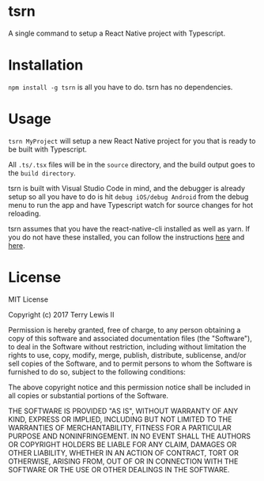 # tsrn
A single command to setup a React Native project with Typescript.


# Installation
`npm install -g tsrn` is all you have to do. tsrn has no dependencies.

# Usage
`tsrn MyProject` will setup a new React Native project for you that is ready to be built with Typescript.

All `.ts/.tsx` files will be in the `source` directory, and the build output goes to the `build directory`.

tsrn is built with Visual Studio Code in mind, and the debugger is already setup so all you have to do is hit `debug iOS/debug Android` from the debug menu to run the app and have Typescript watch for source changes for hot reloading.

tsrn assumes that you have the react-native-cli installed as well as yarn. If you do not have these installed, you can follow the instructions [here](https://facebook.github.io/react-native/docs/getting-started.html) and [here](https://yarnpkg.com/en/docs/install).

# License

MIT License

Copyright (c) 2017 Terry Lewis II

Permission is hereby granted, free of charge, to any person obtaining a copy
of this software and associated documentation files (the "Software"), to deal
in the Software without restriction, including without limitation the rights
to use, copy, modify, merge, publish, distribute, sublicense, and/or sell
copies of the Software, and to permit persons to whom the Software is
furnished to do so, subject to the following conditions:

The above copyright notice and this permission notice shall be included in all
copies or substantial portions of the Software.

THE SOFTWARE IS PROVIDED "AS IS", WITHOUT WARRANTY OF ANY KIND, EXPRESS OR
IMPLIED, INCLUDING BUT NOT LIMITED TO THE WARRANTIES OF MERCHANTABILITY,
FITNESS FOR A PARTICULAR PURPOSE AND NONINFRINGEMENT. IN NO EVENT SHALL THE
AUTHORS OR COPYRIGHT HOLDERS BE LIABLE FOR ANY CLAIM, DAMAGES OR OTHER
LIABILITY, WHETHER IN AN ACTION OF CONTRACT, TORT OR OTHERWISE, ARISING FROM,
OUT OF OR IN CONNECTION WITH THE SOFTWARE OR THE USE OR OTHER DEALINGS IN THE
SOFTWARE.
